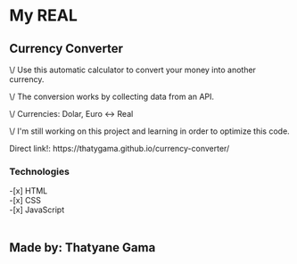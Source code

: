 <h1>My REAL</h1>
<h2>Currency Converter</h2>

<p>\/ Use this automatic calculator to convert your money into another currency.</p>
<p>\/ The conversion works by collecting data from an API.</p>
<p>\/ Currencies: Dolar, Euro <-> Real </p>
<p>\/ I'm still working on this project and learning in order to optimize this code.</p>

<p>Direct link!: https://thatygama.github.io/currency-converter/ </p>



<div>
<h3>Technologies</h3>
-[x] HTML <br>
-[x] CSS <br>
-[x] JavaScript
</div>

<br>
<h2>Made by: Thatyane Gama</h2>
